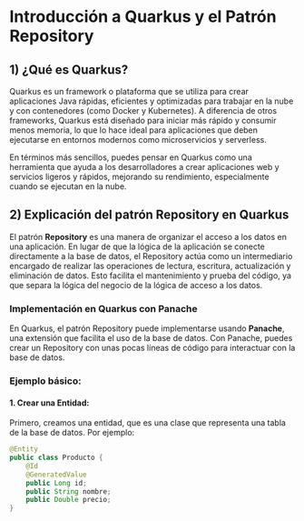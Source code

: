 # Introducción a Quarkus y el Patrón Repository

## 1) ¿Qué es Quarkus?

Quarkus es un framework o plataforma que se utiliza para crear aplicaciones Java rápidas, eficientes y optimizadas para trabajar en la nube y con contenedores (como Docker y Kubernetes). A diferencia de otros frameworks, Quarkus está diseñado para iniciar más rápido y consumir menos memoria, lo que lo hace ideal para aplicaciones que deben ejecutarse en entornos modernos como microservicios y serverless.

En términos más sencillos, puedes pensar en Quarkus como una herramienta que ayuda a los desarrolladores a crear aplicaciones web y servicios ligeros y rápidos, mejorando su rendimiento, especialmente cuando se ejecutan en la nube.

## 2) Explicación del patrón Repository en Quarkus

El patrón **Repository** es una manera de organizar el acceso a los datos en una aplicación. En lugar de que la lógica de la aplicación se conecte directamente a la base de datos, el Repository actúa como un intermediario encargado de realizar las operaciones de lectura, escritura, actualización y eliminación de datos. Esto facilita el mantenimiento y prueba del código, ya que separa la lógica del negocio de la lógica de acceso a los datos.

### Implementación en Quarkus con Panache

En Quarkus, el patrón Repository puede implementarse usando **Panache**, una extensión que facilita el uso de la base de datos. Con Panache, puedes crear un Repository con unas pocas líneas de código para interactuar con la base de datos.

### Ejemplo básico:

#### 1. Crear una Entidad:
Primero, creamos una entidad, que es una clase que representa una tabla de la base de datos. Por ejemplo:

```java
@Entity
public class Producto {
    @Id
    @GeneratedValue
    public Long id;
    public String nombre;
    public Double precio;
}
